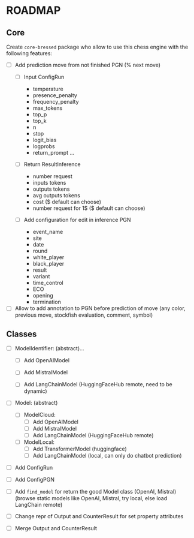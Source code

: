 # ROADMAP

## Core

Create `core-bressed` package who allow to use this chess engine with the following features:
- [ ] Add prediction move from not finished PGN (% next move)
  - [ ] Input ConfigRun
    - temperature
    - presence_penalty
    - frequency_penalty
    - max_tokens
    - top_p
    - top_k
    - n
    - stop
    - logit_bias
    - logprobs
    - return_prompt
...

  - [ ] Return ResultInference 
    - number request
    - inputs tokens
    - outputs tokens
    - avg outputs tokens
    - cost ($ default can choose)
    - number request for 1$ ($ default can choose)


  - [ ] Add configuration for edit in inference PGN 
    - event_name
    - site
    - date
    - round
    - white_player
    - black_player
    - result
    - variant
    - time_control
    - ECO
    - opening
    - termination

- [ ] Allow to add annotation to PGN before prediction of move (any color, previous move, stockfish evaluation, comment, symbol)

## Classes
- [ ] ModelIdentifier: (abstract)...
  - [ ] Add OpenAIModel
  - [ ] Add MistralModel
  - [ ] Add LangChainModel (HuggingFaceHub remote, need to be dynamic)
  

- [ ] Model: (abstract)
  - [ ] ModelCloud:
    - [ ] Add OpenAIModel
    - [ ] Add MistralModel
    - [ ] Add LangChainModel (HuggingFaceHub remote)
    
  - [ ] ModelLocal:
    - [ ] Add TransformerModel (huggingface)
    - [ ] Add LangChainModel (local, can only do chatbot prediction)
  
- [ ] Add ConfigRun
- [ ] Add ConfigPGN

- [ ] Add `find_model` for return the good Model class (OpenAI, Mistral) (browse static models like OpenAI, Mistral, try local, else load LangChain remote)
- [ ] Change repr of Output and CounterResult for set property attributes
- [ ] Merge Output and CounterResult
